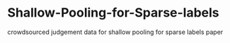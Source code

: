# Shallow-Pooling-for-Sparse-labels
crowdsourced judgement data for shallow pooling for sparse labels paper
